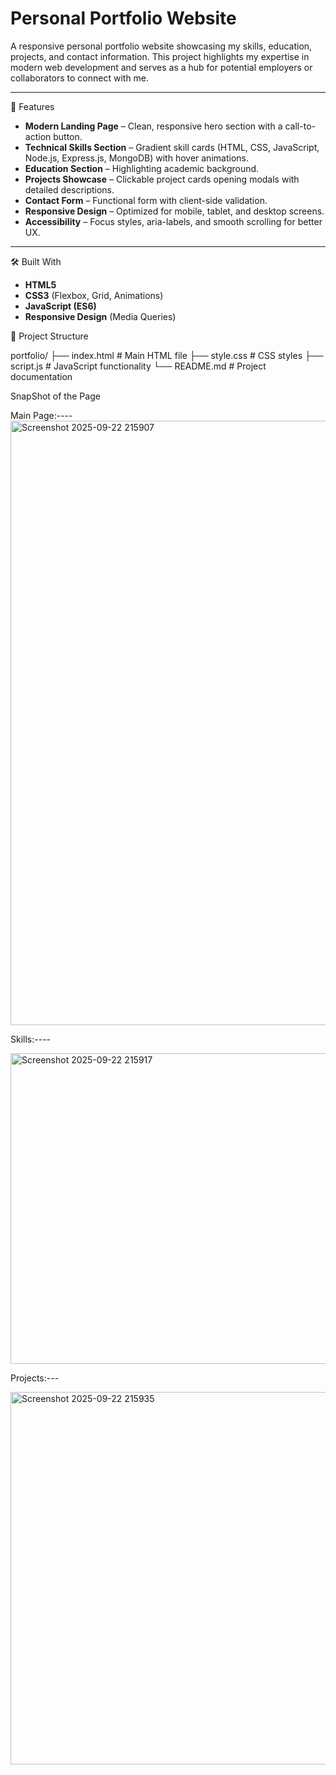 # Personal Portfolio Website  

A responsive personal portfolio website showcasing my skills, education, projects, and contact information. This project highlights my expertise in modern web development and serves as a hub for potential employers or collaborators to connect with me.

---

 🚀 Features  

- **Modern Landing Page** – Clean, responsive hero section with a call-to-action button.  
- **Technical Skills Section** – Gradient skill cards (HTML, CSS, JavaScript, Node.js, Express.js, MongoDB) with hover animations.  
- **Education Section** – Highlighting academic background.  
- **Projects Showcase** – Clickable project cards opening modals with detailed descriptions.  
- **Contact Form** – Functional form with client-side validation.  
- **Responsive Design** – Optimized for mobile, tablet, and desktop screens.  
- **Accessibility** – Focus styles, aria-labels, and smooth scrolling for better UX.  

---

🛠️ Built With  

- **HTML5**  
- **CSS3** (Flexbox, Grid, Animations)  
- **JavaScript (ES6)**  
- **Responsive Design** (Media Queries)  


 📂 Project Structure  

portfolio/
├── index.html # Main HTML file
├── style.css # CSS styles
├── script.js # JavaScript functionality
└── README.md # Project documentation


SnapShot of the Page

Main Page:----
<img width="1892" height="967" alt="Screenshot 2025-09-22 215907" src="https://github.com/user-attachments/assets/2a9d4f14-7ba2-43f9-88be-b1d3a2f91efb" />


Skills:----

<img width="1878" height="497" alt="Screenshot 2025-09-22 215917" src="https://github.com/user-attachments/assets/e712c472-0f57-4386-a04e-edfd766c7352" />

Projects:---


<img width="1881" height="596" alt="Screenshot 2025-09-22 215935" src="https://github.com/user-attachments/assets/7e08a31d-bc3e-4632-8979-9935fc92a99e" />
